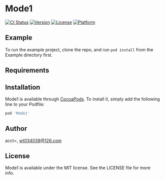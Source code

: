 # Mode1

[![CI Status](http://img.shields.io/travis/acct<blob>=<NULL>/Mode1.svg?style=flat)](https://travis-ci.org/acct<blob>=<NULL>/Mode1)
[![Version](https://img.shields.io/cocoapods/v/Mode1.svg?style=flat)](http://cocoapods.org/pods/Mode1)
[![License](https://img.shields.io/cocoapods/l/Mode1.svg?style=flat)](http://cocoapods.org/pods/Mode1)
[![Platform](https://img.shields.io/cocoapods/p/Mode1.svg?style=flat)](http://cocoapods.org/pods/Mode1)

## Example

To run the example project, clone the repo, and run `pod install` from the Example directory first.

## Requirements

## Installation

Mode1 is available through [CocoaPods](http://cocoapods.org). To install
it, simply add the following line to your Podfile:

```ruby
pod 'Mode1'
```

## Author

acct<blob>=<NULL>, wt034038@126.com

## License

Mode1 is available under the MIT license. See the LICENSE file for more info.
